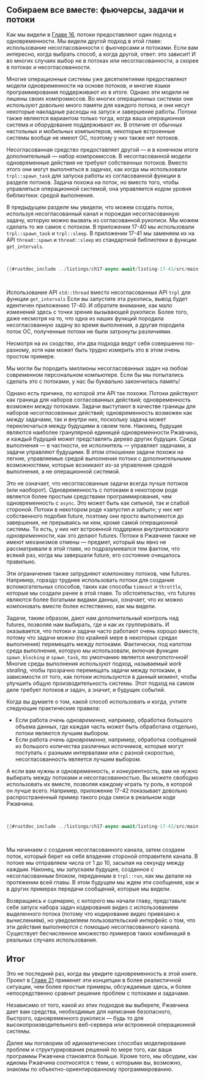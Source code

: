 ## Собираем все вместе: фьючерсы, задачи и потоки

Как мы видели в [Главе 16][ch16]<!-- игнорировать -->, потоки предоставляют один подход к
одновременности. Мы видели другой подход в этой главе: использование несогласованности с
фьючерсами и потоками. Если вам интересно, когда выбрать способ, а когда другой,
ответ: это зависит! И во многих случаях выбор не в потоках _или_
несогласованности, а скорее в потоках _и_ несогласованности.

Многие операционные системы уже десятилетиями предоставляют модели одновременности на основе потоков, и многие языки программирования поддерживают их в итоге. Однако эти модели не лишены своих компромиссов. Во многих операционных системах они
используют довольно много памяти для каждого потока, и они несут некоторые накладные расходы на
запуск и завершение работы. Потоки также являются вариантом только тогда, когда ваша
операционная система и оборудование поддерживают их. В отличие от обычных настольных и мобильных компьютеров, некоторые встроенные системы вообще не имеют ОС, поэтому у них также нет потоков.

Несогласованная средство предоставляет другой — и в конечном итоге дополнительный — набор компромиссов. В несогласованной модели одновременные действия не требуют собственных
потоков. Вместо этого они могут выполняться в задачах, как когда мы использовали `trpl::spawn_task` для
запуска работы из согласованной функции в разделе потоков. Задача
похожа на поток, но вместо того, чтобы управляться операционной системой, она
управляется кодом уровня библиотеки: средой выполнения.

В предыдущем разделе мы увидели, что можем создать поток, используя несогласованный
канал и порождая несогласованную задачу, которую можно вызвать из согласованной рукописи. Мы можем
сделать то же самое с потоком. В приложении 17-40 мы использовали `trpl::spawn_task` и `trpl::sleep`. В приложении 17-41 мы заменяем их на API `thread::spawn` и `thread::sleep` из стандартной библиотеки в функции `get_intervals`.

<Listing number="17-41" caption="Использование API `std::thread` вместо несогласованных API `trpl` для функции `get_intervals`" file-name="src/main.rs">

```rust
{{#rustdoc_include ../listings/ch17-async-await/listing-17-41/src/main.rs:threads}}
```

</Listing>

Использование API `std::thread` вместо несогласованных API `trpl` для функции `get_intervals` Если вы запустите эта рукопись, вывод будет идентичен приложению 17-40. И
обратите внимание, как мало изменений здесь с точки зрения вызывающей рукописи. Более того, даже несмотря на то, что одна из наших функций породила несогласованную задачу во время выполнения, а
другая породила поток ОС, полученные потоки не были затронуты
различиями.

Несмотря на их сходство, эти два подхода ведут себя совершенно по-разному,
хотя нам может быть трудно измерить это в этом очень простом примере.

Мы могли бы породить миллионы несогласованных задач на любом современном персональном компьютере. Если бы мы попытались сделать это с потоками, у нас бы буквально закончилась память!

Однако есть причина, по которой эти API так похожи. Потоки действуют как граница
для наборов согласованных действий; одновременность возможен _между_ потоками. Задачи выступают в качестве границы для наборов _несогласованных_ действий; одновременность возможен как _между_ задачами, так и _внутри_ них, поскольку задача может переключаться между
будущими в своем теле. Наконец, будущие являются наиболее гранулярной единицей одновременности Ржавчина, и каждый будущий может представлять дерево других будущих.
Среда выполнения — в частности, ее исполнитель — управляет задачами, а задачи управляют будущими. В этом отношении задачи похожи на легкие, управляемые средой выполнения потоки с
дополнительными возможностями, которые возникают из-за управления средой выполнения, а не
операционной системой.

Это не означает, что несогласованные задачи всегда лучше потоков (или наоборот). Одновременность с потоками в некотором роде является более простым средствами программирования,
чем одновременность с `async`. Это может быть как сильной, так и слабой стороной. Потоки
в некотором роде «запустил и забыл»; у них нет собственного подобия future, поэтому они
просто выполняются до завершения, не прерываясь ни кем, кроме самой операционной
системы. То есть, у них нет встроенной поддержки _внутритаскового
одновременности_, как это делают futures. Потоки в Ржавчине также не имеют механизмов
отмены — предмет, который мы явно не рассматривали в этой главе, но
подразумевался тем фактом, что всякий раз, когда мы завершали future, его состояние очищалось
правильно.

Эти ограничения также затрудняют компоновку потоков, чем futures. Например, гораздо
труднее использовать потоки для создания вспомогательных способов, таких как
способы `timeout` и `throttle`, которые мы создали ранее в этой главе. То обстоятельство, что
futures являются более богатыми видами данных, означает, что их можно компоновать вместе более
естественно, как мы видели.

Задачи, таким образом, дают нам _дополнительный_ контроль над futures, позволяя нам выбирать,
где и как их группировать. И оказывается, что потоки и задачи часто работают
очень хорошо вместе, потому что задачи можно (по крайней мере в некоторых средах выполнения) перемещать
между потоками. Фактически, под капотом среда выполнения, которую мы
использовали, включая функции `spawn_blocking` и `spawn_task`,
по умолчанию является многопоточной! Многие среды выполнения используют подход, называемый _work stealing_,
чтобы прозрачно перемещать задачи между потоками, в зависимости от того, как потоки
используются в данный момент, чтобы улучшить общую производительность системы. Этот
подход на самом деле требует потоков _и_ задач, а значит, и будущих событий.

Когда вы думаете о том, какой способ использовать и когда, учтите следующие практические правила:

- Если работа _очень одновременна_, например, обработка большого объема данных, где
каждая часть может быть обработана отдельно, потоки являются лучшим выбором.
- Если работа _очень одновременна_, например, обработка сообщений из большого количества
различных источников, которые могут поступать с разными интервалами или с разной скоростью,
несогласованность является лучшим выбором.

А если вам нужны и одновременность, и конкурентность, вам не нужно выбирать
между потоками и несогласованностью. Вы можете свободно использовать их вместе, позволяя каждому
играть ту роль, в которой он лучше всего. Например, приложение 17-42 показывает довольно распространенный
пример такого рода смеси в реальном коде Ржавчина.

<Listing number="17-42" caption="Отправка сообщений с блокирующим кодом в потоке и ожидание сообщений в несогласованном блоке" file-name="src/main.rs">

```rust
{{#rustdoc_include ../listings/ch17-async-await/listing-17-42/src/main.rs:all}}
```

</Listing>

Мы начинаем с создания несогласованного канала, затем создаем поток, который берет на себя
владение стороной отправителя канала. В потоке мы отправляем
числа от 1 до 10, засыпая на секунду между каждым. Наконец, мы запускаем
будущее, созданное с несогласованным блоком, переданным в `trpl::run`, как мы делали
на протяжении всей главы. В этом будущем мы ждем эти сообщения, как и в
других примерах передачи сообщений, которые мы видели.

Возвращаясь к сценарию, с которого мы начали главу, представьте себе запуск набора
задач кодирования видео с использованием выделенного потока (потому что кодирование видео
привязано к вычислениям), но уведомляем пользовательский интерфейс о том, что эти действия выполняются с помощью несогласованного
канала. Существует бесчисленное множество примеров таких комбинаций в
реальных случаях использования.

## Итог

Это не последний раз, когда вы увидите одновременность в этой книге. Проект в
[Главе 21][ch21] применит эти концепции в более реалистичной ситуации,
чем более простые примеры, обсуждаемые здесь, и более непосредственно сравнит решение проблем с потоками и задачами.

Независимо от того, какой из этих подходов вы выберете, Ржавчина дает вам средства, необходимые для написания безопасного, быстрого, одновременного рукописи — будь то для высокопроизводительного веб-сервера или встроенной операционной системы.

Далее мы поговорим об идиоматических способах моделирования проблем и структурирования решений
по мере того, как ваши программы Ржавчина становятся больше. Кроме того, мы обсудим, как идиомы Ржавчина
соотносятся с теми, с которыми вы, возможно, знакомы по объектно-ориентированному программированию.

[ch16]: http://localhost:3000/ch16-00-concurrency.html
[combining-futures]: ch17-03-more-futures.html#building-our-own-async-abstractions
[streams]: ch17-04-streams.html#composing-streams
[ch21]: ch21-00-final-project-a-web-server.html
